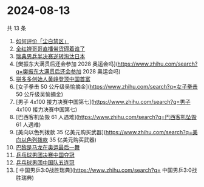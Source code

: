 # 2024-08-13

共 13 条

<!-- BEGIN -->
<!-- 最后更新时间 Tue Aug 13 2024 01:12:26 GMT+0800 (China Standard Time) -->

1. [如何评价「尘白禁区」](https://www.zhihu.com/search?q=如何评价「尘白禁区」)
1. [全红婵哥哥直播带货碍着谁了](https://www.zhihu.com/search?q=全红婵哥哥直播带货碍着谁了)
1. [瑞典男乒半决赛逆转淘汰日本](https://www.zhihu.com/search?q=瑞典男乒半决赛逆转淘汰日本)
1. [樊振东大满贯后还会参加 2028
   奥运会吗](https://www.zhihu.com/search?q=樊振东大满贯后还会参加 2028
   奥运会吗)
1. [拼多多创始人黄峥登顶中国首富](https://www.zhihu.com/search?q=拼多多创始人黄峥登顶中国首富)
1. [女子拳击 50 公斤级吴愉摘金](https://www.zhihu.com/search?q=女子拳击 50
   公斤级吴愉摘金)
1. [男子 4x100 接力决赛中国第七](https://www.zhihu.com/search?q=男子 4x100
   接力决赛中国第七)
1. [巴西客机坠毁 61 人遇难](https://www.zhihu.com/search?q=巴西客机坠毁 61
   人遇难)
1. [美向以色列拨款 35
   亿美元购买武器](https://www.zhihu.com/search?q=美向以色列拨款 35
   亿美元购买武器)
1. [巴黎是马龙在奥运最后一舞](https://www.zhihu.com/search?q=巴黎是马龙在奥运最后一舞)
1. [乒乓球男团决赛中国夺冠](https://www.zhihu.com/search?q=乒乓球男团决赛中国夺冠)
1. [乒乓球男团中国队五连冠](https://www.zhihu.com/search?q=乒乓球男团中国队五连冠)
1. [ 中国男乒3:0战胜瑞典](https://www.zhihu.com/search?q= 中国男乒3:0战胜瑞典)

<!-- END -->
